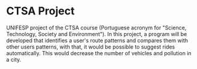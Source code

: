 # CTSA Project

UNIFESP project of the CTSA course (Portuguese acronym for "Science, Technology, Society and Environment"). In this project, a program will be developed that identifies a user's route patterns and compares them with other users patterns, with that, it would be possible to suggest rides automatically. This would decrease the number of vehicles and pollution in a city.
